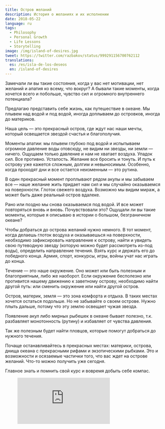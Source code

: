 ```yaml
---
title: Остров желаний
description: История о желаниях и их исполнении
date: 2018-05-22
language: ru
tags:
  - Philosophy
  - Personal Growth
  - Life Lessons
  - Storytelling
image: /img/island-of-desires.jpg
tweet: https://twitter.com/razbakov/status/999291156700762112
translations:
  es: /es/isla-de-los-deseos
  en: /island-of-desires
---
```


Замечали ли вы такие состояния, когда у вас нет мотивации, нет желаний и апатия ко всему, что вокруг? А бывали такие моменты, когда хочется всего и побольше, чувство сил и огромного внутреннего потенциала?

Предлагаю представить себе жизнь, как путешествие в океане. Мы плывем над водой и под водой, иногда доплываем до островков, иногда до материков.

Наша цель — это прекрасный остров, где ждут нас наши мечты, который освещается звездой счастья и благополучия.

Моменты апатии: мы плывем глубоко под водой и испытываем огромное давление воды отовсюду, не видим ни звезды, ни земли — ничего. Ощущаем только давление и нам не хватает воздуха. Упадок сил. Все противно. Усталость. Желание все бросить и тонуть. И путь к острову уже кажется сложным, долгим и невыносимым. Особенно, когда проходят дни и все остается неизменным — это рутина.

В один прекрасный момент проплывают рядом акулы и мы забываем все — наше желание жить придает нам сил и мы случайно оказываемся на поверхности. Глоток свежего воздуха. Возможно мы видим мираж, а может быть даже реальный остров вдалеке.

Рано или поздно мы снова оказываемся под водой. И все может повторяться вновь и вновь. Почувствовали это? Ощущали ли вы такие моменты, которые я описываю в истории о большом, безграничном океане?

Чтобы добраться до острова желаний нужно немного. В тот момент, когда делаешь глоток воздуха и оказываешься на поверхности, необходимо зафиксировать направление к острову, найти и увидеть свою путеводную звезду (которую можно будет рассмотреть из-под воды), определить направление течения. Взять курс и держать его до победного конца. Армия, спорт, конкурсы, игры, войны учат нас играть до конца.

Течение — это наше окружение. Оно может или быть полезным и благоприятным, либо же наоборот. Если окружение бесполезно или противится нашему движению к заветному острову, необходимо найти другой путь: или сменить окружение или найти другой остров.

Остров, материк, земля — это зона комфорта и отдыха. В таких местах хочется остаться подольше. Но не забывайте о своем острове. Нужно плыть дальше, потому что эту землю освещает чужая звезда.

Появление акул либо мирных рыбешек в океане бывает полезно, т.к. разбавляет монотонность (рутину) и избавляет от чувства давления.

Так же полезным будет найти пловцов, которые помогут добраться до нужного течения.

Почаще останавливайтесь в прекрасных местах: материки, острова, днища океана с прекрасными рифами и экзотическими рыбками. Это и возможности и осязаемые частички того, что вас ждет на острове желаний. Что-то можно получить уже сегодня.

Главное знать и помнить свой курс и вовремя добыть себе компас.

<figure class="aspect-ratio">
  <iframe src="https://www.youtube.com/embed/Istn1BiKTIc" frameborder="0" allowfullscreen></iframe>
</figure>
